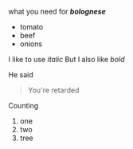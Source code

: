 what you need for ***bolognese***
- tomato
- beef
- onions

I like to use *italic*
But I also like _bold_

He said
> You're retarded

Counting
1. one
2. two
3. tree







